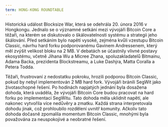```yaml
---
term: HONG-KONG ROUNDTABLE
---
```


Historická událost Blocksize War, která se odehrála 20. února 2016 v Hongkongu. Jednalo se o významné setkání mezi vývojáři Bitcoin Core a těžaři, na kterém se diskutovalo o škálovatelnosti systému a strategii jeho škálování. Před setkáním bylo napětí vysoké, zejména kvůli vzestupu Bitcoin Classic, návrhu hard forku podporovanému Gavinem Andressenem, který měl zvýšit velikost bloku na 2 MB. V debatách se účastnily vlivné postavy ekosystému, včetně Jihana Wu a Micree Zhana, spoluzakladatelů Bitmainu, Adama Backa, prezidenta Blockstreamu, a Luke Dashjra, Matta Coralla a Petera Todda.

Těžaři, frustrovaní z nedostatku pokroku, hrozili podporou Bitcoin Classic, pokud by nebyl implementován 2 MB hard fork. Vývojáři bránili SegWit jako životaschopné řešení. Po hodinách napjatých jednání byla dosažena dohoda, která uváděla, že vývojáři Bitcoin Core budou pracovat na hard forku po implementaci SegWitu. Tato dohoda měla uklidnit napětí, ale nakonec vytvořila více nedůvěry a zmatku. Každá strana interpretovala dohodu jinak, což prohloubilo rozdělení uvnitř komunity. Ačkoliv tato dohoda dočasně zpomalila momentum Bitcoin Classic, mnohými byla považována za neuspokojivé a neobratné řešení.